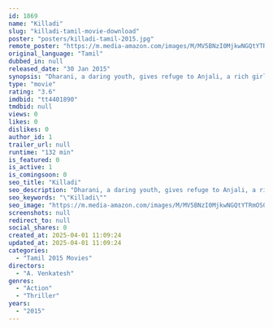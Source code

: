 ```yaml
---
id: 1869
name: "Killadi"
slug: "killadi-tamil-movie-download"
poster: "posters/killadi-tamil-2015.jpg"
remote_poster: "https://m.media-amazon.com/images/M/MV5BNzI0MjkwNGQtYTRmOS00MDIzLTg4ZGUtNDY1MmE5YjJmODk4XkEyXkFqcGdeQXVyMTEzNzg0Mjkx._V1_SX300.jpg"
original_language: "Tamil"
dubbed_in: null
released_date: "30 Jan 2015"
synopsis: "Dharani, a daring youth, gives refuge to Anjali, a rich girl, who fled from her house to escape a marriage with her rowdy uncle. But, his act of goodwill invites more trouble for him and his family."
type: "movie"
rating: "3.6"
imdbid: "tt4401890"
tmdbid: null
views: 0
likes: 0
dislikes: 0
author_id: 1
trailer_url: null
runtime: "132 min"
is_featured: 0
is_active: 1
is_comingsoon: 0
seo_title: "Killadi"
seo_description: "Dharani, a daring youth, gives refuge to Anjali, a rich girl, who fled from her house to escape a marriage with her rowdy uncle. But, his act of goodwill invites more trouble for him and his family."
seo_keywords: "\"Killadi\""
seo_image: "https://m.media-amazon.com/images/M/MV5BNzI0MjkwNGQtYTRmOS00MDIzLTg4ZGUtNDY1MmE5YjJmODk4XkEyXkFqcGdeQXVyMTEzNzg0Mjkx._V1_SX300.jpg"
screenshots: null
redirect_to: null
social_shares: 0
created_at: 2025-04-01 11:09:24
updated_at: 2025-04-01 11:09:24
categories:
  - "Tamil 2015 Movies"
directors:
  - "A. Venkatesh"
genres:
  - "Action"
  - "Thriller"
years:
  - "2015"
---
```

